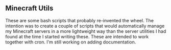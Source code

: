 ## Minecraft Utils

These are some bash scripts that probably re-invented the wheel. The intention
was to create a couple of scripts that would automatically manage my Minecraft
servers in a more lightweight way than the server utilities I had found at the
time I started writing these. These are intended to work together with cron.
I'm still working on adding documentation.
